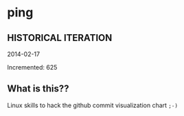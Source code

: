 # ping

## HISTORICAL ITERATION
2014-02-17

Incremented: 625

## What is this?? 
Linux skills to hack the github commit visualization chart `;-)`
